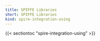 ```yaml
---
title: SPIFFE Libraries
short: SPIFFE Libraries
kind: spire-integration-using
---
```


{{< sectiontoc "spire-integration-using" >}}